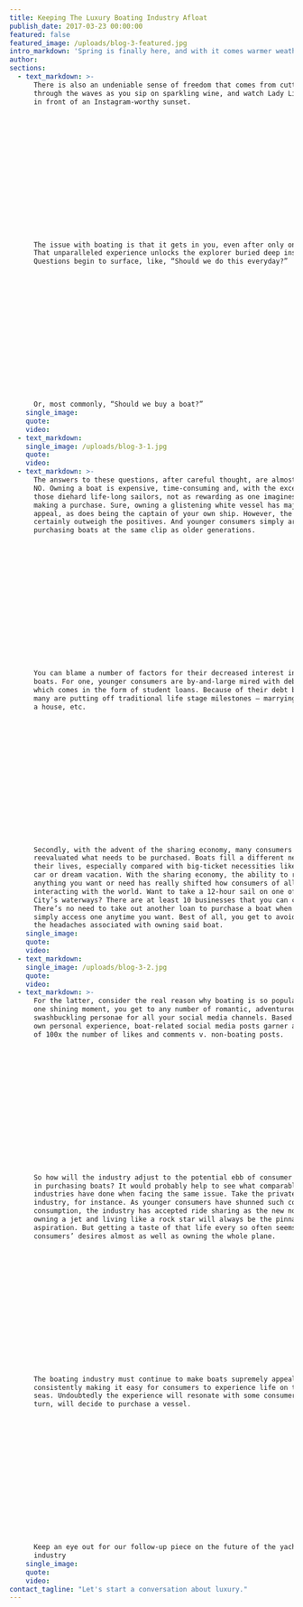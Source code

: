 ```yaml
---
title: Keeping The Luxury Boating Industry Afloat
publish_date: 2017-03-23 00:00:00
featured: false
featured_image: /uploads/blog-3-featured.jpg
intro_markdown: 'Spring is finally here, and with it comes warmer weather which means one thing: more time outside. For New Yorkers, time spent outdoors without snow and frigid wind is a blessing, and for many of us the best way to make the most of spring and summer sun is by hopping on a boat. Sailing and boating give you a bit of a respite from the stifling action of the city, as well as a new perspective on many of the city’s landmarks.​'
author:
sections:
  - text_markdown: >-
      There is also an undeniable sense of freedom that comes from cutting
      through the waves as you sip on sparkling wine, and watch Lady Liberty pass
      in front of an Instagram-worthy sunset.

















      The issue with boating is that it gets in you, even after only one jaunt.
      That unparalleled experience unlocks the explorer buried deep inside you.
      Questions begin to surface, like, “Should we do this everyday?”

















      Or, most commonly, “Should we buy a boat?”​
    single_image:
    quote:
    video:
  - text_markdown:
    single_image: /uploads/blog-3-1.jpg
    quote:
    video:
  - text_markdown: >-
      The answers to these questions, after careful thought, are almost certainly
      NO. Owning a boat is expensive, time-consuming and, with the exception of
      those diehard life-long sailors, not as rewarding as one imagines prior to
      making a purchase. Sure, owning a glistening white vessel has major sex
      appeal, as does being the captain of your own ship. However, the negatives
      certainly outweigh the positives. And younger consumers simply aren’t
      purchasing boats at the same clip as older generations.

















      You can blame a number of factors for their decreased interest in owning
      boats. For one, younger consumers are by-and-large mired with debt, most of
      which comes in the form of student loans. Because of their debt baggage,
      many are putting off traditional life stage milestones – marrying, buying
      a house, etc.

















      Secondly, with the advent of the sharing economy, many consumers have
      reevaluated what needs to be purchased. Boats fill a different need in
      their lives, especially compared with big-ticket necessities like a home,
      car or dream vacation. With the sharing economy, the ability to rent
      anything you want or need has really shifted how consumers of all ages are
      interacting with the world. Want to take a 12-hour sail on one of New York
      City’s waterways? There are at least 10 businesses that you can contact.
      There’s no need to take out another loan to purchase a boat when you can
      simply access one anytime you want. Best of all, you get to avoid all of
      the headaches associated with owning said boat.​
    single_image:
    quote:
    video:
  - text_markdown:
    single_image: /uploads/blog-3-2.jpg
    quote:
    video:
  - text_markdown: >-
      For the latter, consider the real reason why boating is so popular – for
      one shining moment, you get to any number of romantic, adventurous or
      swashbuckling personae for all your social media channels. Based upon my
      own personal experience, boat-related social media posts garner an average
      of 100x the number of likes and comments v. non-boating posts.

















      So how will the industry adjust to the potential ebb of consumer interest
      in purchasing boats? It would probably help to see what comparable
      industries have done when facing the same issue. Take the private jet
      industry, for instance. As younger consumers have shunned such conspicuous
      consumption, the industry has accepted ride sharing as the new norm. Sure,
      owning a jet and living like a rock star will always be the pinnacle of
      aspiration. But getting a taste of that life every so often seems to quench
      consumers’ desires almost as well as owning the whole plane.

















      The boating industry must continue to make boats supremely appealing while
      consistently making it easy for consumers to experience life on the high
      seas. Undoubtedly the experience will resonate with some consumers who, in
      turn, will decide to purchase a vessel.

















      Keep an eye out for our follow-up piece on the future of the yachting
      industry​
    single_image:
    quote:
    video:
contact_tagline: "Let's start a conversation about luxury."
---
```



